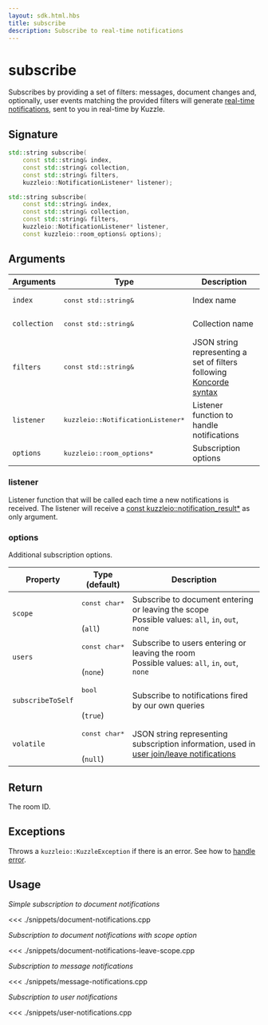 ```yaml
---
layout: sdk.html.hbs
title: subscribe
description: Subscribe to real-time notifications
---
```


# subscribe

Subscribes by providing a set of filters: messages, document changes and, optionally, user events matching the provided filters will generate [real-time notifications](/core/1/api/essentials/notifications/), sent to you in real-time by Kuzzle.

## Signature

```cpp
std::string subscribe(
    const std::string& index,
    const std::string& collection,
    const std::string& filters,
    kuzzleio::NotificationListener* listener);

std::string subscribe(
    const std::string& index,
    const std::string& collection,
    const std::string& filters,
    kuzzleio::NotificationListener* listener,
    const kuzzleio::room_options& options);
```

## Arguments

| Arguments    | Type                                        | Description                                                                                          |
| ------------ | ------------------------------------------- | ---------------------------------------------------------------------------------------------------- |
| `index`      | <pre>const std::string&</pre>               | Index name                                                                                           |
| `collection` | <pre>const std::string&</pre>               | Collection name                                                                                      |
| `filters`    | <pre>const std::string&</pre>               | JSON string representing a set of filters following [Koncorde syntax](/koncorde/1/essentials/terms/) |
| `listener`   | <pre>kuzzleio::NotificationListener\*</pre> | Listener function to handle notifications                                                            |
| `options`    | <pre>kuzzleio::room_options\*</pre>         | Subscription options                                                                                 |

### listener

Listener function that will be called each time a new notifications is received.
The listener will receive a [const kuzzleio::notification_result\*](/sdk/cpp/1/realtime-notifications) as only argument.

### options

Additional subscription options.

| Property          | Type<br/>(default)                   | Description                                                                                                                       |
| ----------------- | ------------------------------------ | --------------------------------------------------------------------------------------------------------------------------------- |
| `scope`           | <pre>const char\*</pre><br/>(`all`)  | Subscribe to document entering or leaving the scope<br/>Possible values: `all`, `in`, `out`, `none`                               |
| `users`           | <pre>const char\*</pre><br/>(`none`) | Subscribe to users entering or leaving the room<br/>Possible values: `all`, `in`, `out`, `none`                                   |
| `subscribeToSelf` | <pre>bool</pre><br/>(`true`)         | Subscribe to notifications fired by our own queries                                                                               |
| `volatile`        | <pre>const char\*</pre><br/>(`null`) | JSON string representing subscription information, used in [user join/leave notifications](/core/1/api/essentials/volatile-data/) |

## Return

The room ID.

## Exceptions

Throws a `kuzzleio::KuzzleException` if there is an error. See how to [handle error](/sdk/cpp/1/error-handling).

## Usage

_Simple subscription to document notifications_

<<< ./snippets/document-notifications.cpp

_Subscription to document notifications with scope option_

<<< ./snippets/document-notifications-leave-scope.cpp

_Subscription to message notifications_

<<< ./snippets/message-notifications.cpp

_Subscription to user notifications_

<<< ./snippets/user-notifications.cpp
